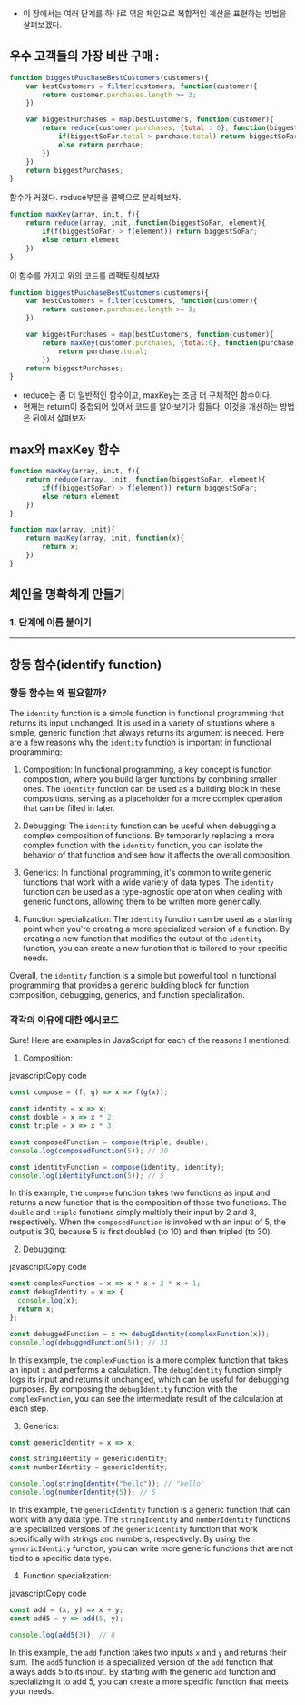- 이 장에서는 여러 단계를 하나로 엮은 체인으로 복합적인 계산을 표현하는 방법을 살펴보겠다. 


## 우수 고객들의 가장 비싼 구매 :

```js
function biggestPuschaseBestCustomers(customers){
	var bestCustomers = filter(customers, function(customer){
		return customer.purchases.length >= 3;
	})

	var biggestPurchases = map(bestCustomers, function(customer){
		return reduce(customer.purchases, {total : 0}, function(biggestSoFar, purchase){
			if(biggestSoFar.total > purchase.total) return biggestSoFar;
			else return purchase;
		})
	})
	return biggestPurchases;
}
```

함수가 커졌다. reduce부분을 콜백으로 분리해보자. 

```js
function maxKey(array, init, f){
	return reduce(array, init, function(biggestSoFar, element){
		if(f(biggestSoFar) > f(element)) return biggestSoFar;
		else return element 
	})
}
```

이 함수를 가지고 위의 코드를 리팩토링해보자 


```js
function biggestPuschaseBestCustomers(customers){
	var bestCustomers = filter(customers, function(customer){
		return customer.purchases.length >= 3;
	})

	var biggestPurchases = map(bestCustomers, function(customer){
		return maxKey(customer.purchases, {total:0}, function(purchase){
			return purchase.total;
		})
	return biggestPurchases;
}
```

- reduce는 좀 더 일반적인 함수이고, maxKey는 조금 더 구체적인 함수이다. 
- 현재는 return이 중첩되어 있어서 코드를 알아보기가 힘들다. 이것을 개선하는 방법은 뒤에서 살펴보자 


## max와 maxKey 함수 

```js
function maxKey(array, init, f){
	return reduce(array, init, function(biggestSoFar, element){
		if(f(biggestSoFar) > f(element)) return biggestSoFar;
		else return element 
	})
}

function max(array, init){
	return maxKey(array, init, function(x){
		return x;
	})
}
```



## 체인을 명확하게 만들기 


### 1. 단계에 이름 붙이기 






--- 

## 항등 함수(identify function)

### 항등 함수는 왜 필요할까?

The `identity` function is a simple function in functional programming that returns its input unchanged. It is used in a variety of situations where a simple, generic function that always returns its argument is needed. Here are a few reasons why the `identity` function is important in functional programming:

1.  Composition: In functional programming, a key concept is function composition, where you build larger functions by combining smaller ones. The `identity` function can be used as a building block in these compositions, serving as a placeholder for a more complex operation that can be filled in later.
    
2.  Debugging: The `identity` function can be useful when debugging a complex composition of functions. By temporarily replacing a more complex function with the `identity` function, you can isolate the behavior of that function and see how it affects the overall composition.
    
3.  Generics: In functional programming, it's common to write generic functions that work with a wide variety of data types. The `identity` function can be used as a type-agnostic operation when dealing with generic functions, allowing them to be written more generically.
    
4.  Function specialization: The `identity` function can be used as a starting point when you're creating a more specialized version of a function. By creating a new function that modifies the output of the `identity` function, you can create a new function that is tailored to your specific needs.
    

Overall, the `identity` function is a simple but powerful tool in functional programming that provides a generic building block for function composition, debugging, generics, and function specialization.


### 각각의 이유에 대한 예시코드 


Sure! Here are examples in JavaScript for each of the reasons I mentioned:

1.  Composition:

javascriptCopy code

```js
const compose = (f, g) => x => f(g(x));

const identity = x => x;
const double = x => x * 2;
const triple = x => x * 3;

const composedFunction = compose(triple, double);
console.log(composedFunction(5)); // 30

const identityFunction = compose(identity, identity);
console.log(identityFunction(5)); // 5

```

In this example, the `compose` function takes two functions as input and returns a new function that is the composition of those two functions. The `double` and `triple` functions simply multiply their input by 2 and 3, respectively. When the `composedFunction` is invoked with an input of 5, the output is 30, because 5 is first doubled (to 10) and then tripled (to 30).

2.  Debugging:

javascriptCopy code

```js
const complexFunction = x => x * x + 2 * x + 1;
const debugIdentity = x => {
  console.log(x);
  return x;
};

const debuggedFunction = x => debugIdentity(complexFunction(x));
console.log(debuggedFunction(5)); // 31

```

In this example, the `complexFunction` is a more complex function that takes an input `x` and performs a calculation. The `debugIdentity` function simply logs its input and returns it unchanged, which can be useful for debugging purposes. By composing the `debugIdentity` function with the `complexFunction`, you can see the intermediate result of the calculation at each step.

3.  Generics:

```js
const genericIdentity = x => x;

const stringIdentity = genericIdentity;
const numberIdentity = genericIdentity;

console.log(stringIdentity("hello")); // "hello"
console.log(numberIdentity(5)); // 5

```

In this example, the `genericIdentity` function is a generic function that can work with any data type. The `stringIdentity` and `numberIdentity` functions are specialized versions of the `genericIdentity` function that work specifically with strings and numbers, respectively. By using the `genericIdentity` function, you can write more generic functions that are not tied to a specific data type.

4.  Function specialization:

javascriptCopy code

```js
const add = (x, y) => x + y;
const add5 = y => add(5, y);

console.log(add5(3)); // 8

```

In this example, the `add` function takes two inputs `x` and `y` and returns their sum. The `add5` function is a specialized version of the `add` function that always adds 5 to its input. By starting with the generic `add` function and specializing it to add 5, you can create a more specific function that meets your needs.